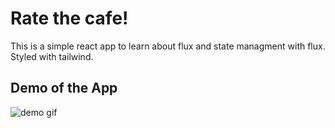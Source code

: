 # Rate the cafe!

This is a simple react app to learn about flux and state managment with flux. Styled with tailwind.

## Demo of the App

![demo gif](https://media0.giphy.com/media/v1.Y2lkPTc5MGI3NjExbDEzeWVvY3JmMTQzMXY4YTM0a3h5b2JrNWVjdnR1NWUyc2I2aTdwcyZlcD12MV9pbnRlcm5hbF9naWZfYnlfaWQmY3Q9Zw/2FKwPRA4R5PpM5Xmx6/giphy.gif)
